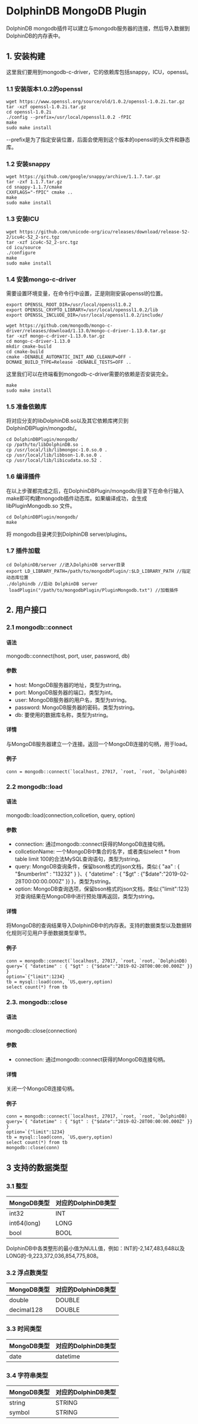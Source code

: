 # DolphinDB MongoDB Plugin

DolphinDB mongodb插件可以建立与mongodb服务器的连接，然后导入数据到DolphinDB的内存表中。

## 1. 安装构建

这里我们要用到mongodb-c-driver，它的依赖库包括snappy，ICU，openssl。

### 1.1 安装版本1.0.2的openssl
 ```
wget https://www.openssl.org/source/old/1.0.2/openssl-1.0.2i.tar.gz
tar -xzf openssl-1.0.2i.tar.gz
cd openssl-1.0.2i
./config --prefix=/usr/local/openssl1.0.2 -fPIC
make 
sudo make install
```
--prefix是为了指定安装位置，后面会使用到这个版本的openssl的头文件和静态库。

### 1.2 安装snappy
```
wget https://github.com/google/snappy/archive/1.1.7.tar.gz
tar -zxf 1.1.7.tar.gz
cd snappy-1.1.7/cmake
CXXFLAGS="-fPIC" cmake ..
make
sudo make install
```
### 1.3 安装ICU
```
wget https://github.com/unicode-org/icu/releases/download/release-52-2/icu4c-52_2-src.tgz
tar -xzf icu4c-52_2-src.tgz
cd icu/source
./configure
make
sudo make install
```
### 1.4 安装mongo-c-driver

需要设置环境变量，在命令行中设置，正是刚刚安装openssl的位置。
```
export OPENSSL_ROOT_DIR=/usr/local/openssl1.0.2
export OPENSSL_CRYPTO_LIBRARY=/usr/local/openssl1.0.2/lib
export OPENSSL_INCLUDE_DIR=/usr/local/openssl1.0.2/include/

wget https://github.com/mongodb/mongo-c-driver/releases/download/1.13.0/mongo-c-driver-1.13.0.tar.gz
tar -xzf mongo-c-driver-1.13.0.tar.gz
cd mongo-c-driver-1.13.0
mkdir cmake-build
cd cmake-build
cmake -DENABLE_AUTOMATIC_INIT_AND_CLEANUP=OFF -DCMAKE_BUILD_TYPE=Release -DENABLE_TESTS=OFF ..
```
这里我们可以在终端看到mongodb-c-driver需要的依赖是否安装完全。
```
make
sudo make install
```
### 1.5 准备依赖库

将对应分支的libDolphinDB.so以及其它依赖库拷贝到DolphinDBPlugin/mongodb/。

```
cd DolphinDBPlugin/mongodb/
cp /path/to/libDolphinDB.so . 
cp /usr/local/lib/libmongoc-1.0.so.0 .
cp /usr/local/lib/libbson-1.0.so.0 .
cp /usr/local/lib/libicudata.so.52 .
```

### 1.6 编译插件
在以上步骤都完成之后，在DolphinDBPlugin/mongodb/目录下在命令行输入make即可构建mongodb插件动态库。如果编译成功，会生成 libPluginMongodb.so 文件。

```
cd DolphinDBPlugin/mongodb/
make
```

将 mongodb目录拷贝到DolphinDB server/plugins。

### 1.7 插件加载

```
cd DolphinDB/server //进入DolphinDB server目录
export LD_LIBRARY_PATH=/path/to/mongodbPlugin/:$LD_LIBRARY_PATH //指定动态库位置 
./dolphindb //启动 DolphinDB server
 loadPlugin("/path/to/mongodbPlugin/PluginMongodb.txt") //加载插件
```

##  2. 用户接口

### 2.1 mongodb::connect

#### 语法

mongodb::connect(host, port, user, password, db)

#### 参数

* host: MongoDB服务器的地址，类型为string。
* port: MongoDB服务器的端口，类型为int。
* user: MongoDB服务器的用户名，类型为string。
* password: MongoDB服务器的密码，类型为string。
* db: 要使用的数据库名称，类型为string。

#### 详情

与MongoDB服务器建立一个连接。返回一个MongoDB连接的句柄，用于load。

#### 例子

```
conn = mongodb::connect(`localhost, 27017, `root, `root, `DolphinDB)
```

### 2.2 mongodb::load

#### 语法

mongodb::load(connection,collcetion, query, option)

#### 参数

* connection: 通过mongodb::connect获得的MongoDB连接句柄。
* collcetionName: 一个MongoDB中集合的名字，或者类似select * from table limit 100的合法MySQL查询语句，类型为string。
* query: MongoDB查询条件，保留bson格式的json文档，类似:{ "aa" : { "$numberInt" : "13232" } }、{ "datetime" : { "$gt" : {"$date":"2019-02-28T00:00:00.000Z" }} }，类型为string。
* option: MongoDB查询选项，保留bson格式的json文档，类似:{"limit":123}对查询结果在MongoDB中进行预处理再返回，类型为string。

#### 详情

将MongoDB的查询结果导入DolphinDB中的内存表。支持的数据类型以及数据转化规则可见用户手册数据类型章节。

#### 例子

```
conn = mongodb::connect(`localhost, 27017, `root, `root, `DolphinDB)
query=`{ "datetime" : { "$gt" : {"$date":"2019-02-28T00:00:00.000Z" }} }
option=`{"limit":1234}
tb = mysql::load(conn, `US,query,option)
select count(*) from tb
```

### 2.3. mongodb::close

#### 语法

mongodb::close(connection)

#### 参数

* connection: 通过mongodb::connect获得的MongoDB连接句柄。

#### 详情

关闭一个MongoDB连接句柄。

#### 例子

```
conn = mongodb::connect(`localhost, 27017, `root, `root, `DolphinDB)
query=`{ "datetime" : { "$gt" : {"$date":"2019-02-28T00:00:00.000Z" }} }
option=`{"limit":1234}
tb = mysql::load(conn, `US,query,option)
select count(*) from tb
mongodb::close(conn)
```


## 3 支持的数据类型

### 3.1 整型

| MongoDB类型          | 对应的DolphinDB类型 |
| ------------------ | :------------------ |
| int32            | INT                |
| int64(long)   | LONG               |
| bool           | BOOL               |

DolphinDB中各类整形的最小值为NULL值，例如：INT的-2,147,483,648以及LONG的-9,223,372,036,854,775,808。


### 3.2 浮点数类型

| MongoDB类型  | 对应的DolphinDB类型 |
| ---------- | :------------------ |
| double     | DOUBLE              |
| decimal128    | DOUBLE              |


### 3.3 时间类型

| MongoDB类型 | 对应的DolphinDB类型 |
| --------- | :------------------ |
|date     | datetime             |

### 3.4 字符串类型

| MongoDB类型           | 对应的DolphinDB类型 |
| ------------------- | :------------------ |
| string   | STRING              |
| symbol | STRING              |

